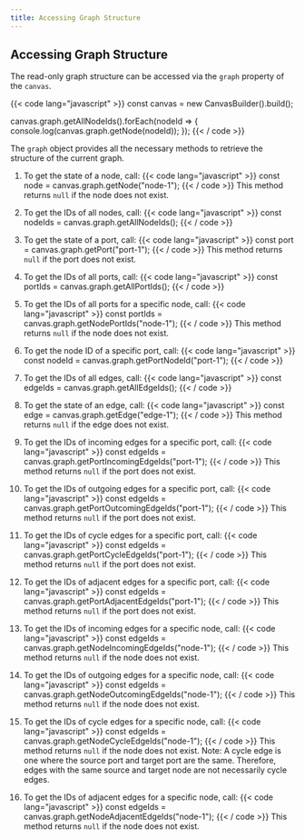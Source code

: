 ```yaml
---
title: Accessing Graph Structure
---
```


## Accessing Graph Structure

The read-only graph structure can be accessed via the `graph` property of the `canvas`.

{{< code lang="javascript" >}}
const canvas = new CanvasBuilder().build();

canvas.graph.getAllNodeIds().forEach(nodeId => {
  console.log(canvas.graph.getNode(nodeId));
});
{{< / code >}}

The `graph` object provides all the necessary methods to retrieve the structure of the current graph.

1. To get the state of a node, call:
{{< code lang="javascript" >}}
  const node = canvas.graph.getNode("node-1");
{{< / code >}}
This method returns `null` if the node does not exist.

2. To get the IDs of all nodes, call:
{{< code lang="javascript" >}}
   const nodeIds = canvas.graph.getAllNodeIds();
{{< / code >}}

3. To get the state of a port, call:
{{< code lang="javascript" >}}
  const port = canvas.graph.getPort("port-1");
{{< / code >}}
This method returns `null` if the port does not exist.

4. To get the IDs of all ports, call:
{{< code lang="javascript" >}}
  const portIds = canvas.graph.getAllPortIds();
{{< / code >}}

5. To get the IDs of all ports for a specific node, call:
{{< code lang="javascript" >}}
  const portIds = canvas.graph.getNodePortIds("node-1");
{{< / code >}}
This method returns `null` if the node does not exist.

6. To get the node ID of a specific port, call:
{{< code lang="javascript" >}}
  const nodeId = canvas.graph.getPortNodeId("port-1");
{{< / code >}}

7. To get the IDs of all edges, call:
{{< code lang="javascript" >}}
  const edgeIds = canvas.graph.getAllEdgeIds();
{{< / code >}}

8. To get the state of an edge, call:
{{< code lang="javascript" >}}
  const edge = canvas.graph.getEdge("edge-1");
{{< / code >}}
This method returns `null` if the edge does not exist.

9. To get the IDs of incoming edges for a specific port, call:
{{< code lang="javascript" >}}
   const edgeIds = canvas.graph.getPortIncomingEdgeIds("port-1");
{{< / code >}}
This method returns `null` if the port does not exist.

10. To get the IDs of outgoing edges for a specific port, call:
{{< code lang="javascript" >}}
   const edgeIds = canvas.graph.getPortOutcomingEdgeIds("port-1");
{{< / code >}}
This method returns `null` if the port does not exist.

11. To get the IDs of cycle edges for a specific port, call:
{{< code lang="javascript" >}}
   const edgeIds = canvas.graph.getPortCycleEdgeIds("port-1");
{{< / code >}}
This method returns `null` if the port does not exist.

12. To get the IDs of adjacent edges for a specific port, call:
{{< code lang="javascript" >}}
   const edgeIds = canvas.graph.getPortAdjacentEdgeIds("port-1");
{{< / code >}}
This method returns `null` if the port does not exist.

13. To get the IDs of incoming edges for a specific node, call:
{{< code lang="javascript" >}}
  const edgeIds = canvas.graph.getNodeIncomingEdgeIds("node-1");
{{< / code >}}
This method returns `null` if the node does not exist.

14. To get the IDs of outgoing edges for a specific node, call:
{{< code lang="javascript" >}}
  const edgeIds = canvas.graph.getNodeOutcomingEdgeIds("node-1");
{{< / code >}}
This method returns `null` if the node does not exist.

15. To get the IDs of cycle edges for a specific node, call:
{{< code lang="javascript" >}}
  const edgeIds = canvas.graph.getNodeCycleEdgeIds("node-1");
{{< / code >}}
This method returns `null` if the node does not exist.
Note: A cycle edge is one where the source port and target port are the same. Therefore, edges with the same source and target node are not necessarily cycle edges.

16. To get the IDs of adjacent edges for a specific node, call:
{{< code lang="javascript" >}}
  const edgeIds = canvas.graph.getNodeAdjacentEdgeIds("node-1");
{{< / code >}}
This method returns `null` if the node does not exist.
